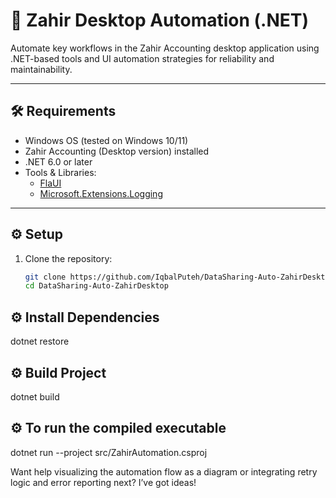 # 🧠 Zahir Desktop Automation (.NET)

Automate key workflows in the Zahir Accounting desktop application using .NET-based tools and UI automation strategies for reliability and maintainability.

---

## 🛠 Requirements

- Windows OS (tested on Windows 10/11)
- Zahir Accounting (Desktop version) installed
- .NET 6.0 or later
- Tools & Libraries:
  - [FlaUI](https://github.com/FlaUI/FlaUI)
  - [Microsoft.Extensions.Logging](https://learn.microsoft.com/en-us/dotnet/core/extensions/logging)

---

## ⚙️ Setup

1. Clone the repository:
   ```bash
   git clone https://github.com/IqbalPuteh/DataSharing-Auto-ZahirDesktop
   cd DataSharing-Auto-ZahirDesktop
   
## ⚙️ Install Dependencies

dotnet restore

## ⚙️ Build Project

dotnet build

## ⚙️ To run the compiled executable

dotnet run --project src/ZahirAutomation.csproj


Want help visualizing the automation flow as a diagram or integrating retry logic and error reporting next? I’ve got ideas!
